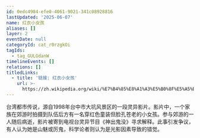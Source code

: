 ```yaml
---
id: 0edc4984-efe0-4061-9021-341c08928816
lastUpdated: '2025-06-07'
name: 红衣小女孩
aliases: []
layer: 2
eventDate: null
categoryId: cat_r0rzgkOi
tagIds:
  - tag_GULGdanW
timelineEvents: []
relations: []
titledLinks:
  - title: '链接: 红衣小女孩'
    url: >-
      https://zh.wikipedia.org/wiki/%E7%B4%85%E8%A1%A3%E5%B0%8F%E5%A5%B3%E5%AD%A9
---
```

台湾都市传说，源自1998年台中市大坑风景区的一段灵异影片。影片中，一个家族在郊游时拍摄到队伍后方有一名穿红色童装但脸孔苍老的小女孩。参与郊游的一人随后病逝，影片被寄到电视台灵异节目《神出鬼没》寻求解释。此事引发争议，有人认为她是山魅或厉鬼，科学论者则认为是光影因素导致的错觉。

